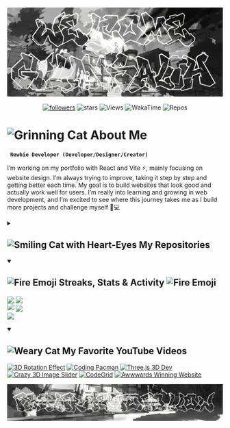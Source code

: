 <!-- Header Animated Image BEGIN -->
<p align="center"> 

![Landing Image](https://github.com/GylanSalih/Website-Portfolio/blob/main/src/assets/img/logo/welcome.png)
</p>

<!-- Header Animated Image END -->
<!-- Social badges section -->
<!-- Badges with custom icons - https://github.com/DenverCoder1/custom-icon-badges -->
<!-- View counter - https://komarev.com -->
<!-- https://custom-icon-badges.demolab.com-->

<p align="center">
  <a href="https://github.com/GylanSalih?tab=followers">
    <img alt="followers" title="Follow me on Github" src="https://custom-icon-badges.demolab.com/github/followers/gylansalih?color=FF0000&logoColor=white&label=Follow&style=for-the-badge&logo=person-add&labelColor=000000"/></a>
    <img alt="stars" title="stars" src="https://custom-icon-badges.demolab.com/github/stars/gylansalih?color=FF0000&labelColor=000000&logo=star&style=for-the-badge"/>
    <img alt="Views" title="Views" src="https://komarev.com/ghpvc/?username=gylansalih&style=for-the-badge&color=00000F"/>
    <img alt="WakaTime" title="WakaTime" src="https://wakatime.com/badge/user/a7712081-caba-4e50-9f41-e59067e77902.svg?&logoColor=white&style=for-the-badge&color=00000F"/>
    <img alt="Repos" title="Repos" src="https://custom-icon-badges.demolab.com/badge/-Gylansalih.com-black?logo=package&logoColor=white&style=for-the-badge"/>
<p/>


<!-- About Me Text BEGIN -->
# <img src="https://raw.githubusercontent.com/Tarikul-Islam-Anik/Animated-Fluent-Emojis/master/Emojis/Smilies/Grinning%20Cat.png" alt="Grinning Cat" width="25" height="25" /> About Me
**` Newbie Developer (Developer/Designer/Creator)`**

I’m working on my portfolio with React and Vite ⚡, mainly focusing on website design. I’m always trying to improve, taking it step by step and getting better each time. My goal is to build websites that look good and actually work well for users. I’m really into learning and growing in web development, and I’m excited to see where this journey takes me as I build more projects and challenge myself 🚀💻

<!-- About Me Text BEGIN -->

<details>
  <summary><h2><img src="https://raw.githubusercontent.com/Tarikul-Islam-Anik/Animated-Fluent-Emojis/master/Emojis/Smilies/Smiling%20Cat%20with%20Heart-Eyes.png" alt="Smiling Cat with Heart-Eyes" width="25" height="25" />  My Repositories</h2></summary>

| Website Portfolio ( In Progress )                            | Retro Gaming Emulator Theme                                  | Ebay Gaming Scraper & Analyse                                |
| ------------------------------------------------------------ | ------------------------------------------------------------ | ------------------------------------------------------------ |
| [![Portfolio](https://github.com/GylanSalih/Website-Portfolio/blob/main/src/assets/img/Github_showcasee/02.08_Showcase.png)](https://github.com/GylanSalih/NextJS-Portify) | [![Showcase](https://raw.githubusercontent.com/GylanSalih/RetroVerse-Batocera-Theme/main/Github%20Gallery%20Showcase/showcase2.png)](https://github.com/GylanSalih/RetroVerse-Batocera-Theme) | [![Showcase](https://github.com/GylanSalih/GamingScrapper/blob/main/Showcase_Github.png)](https://github.com/GylanSalih/GamePriceTracker) |

</details>



<details open>  
  <summary><h2><img src="https://user-images.githubusercontent.com/74038190/216122041-518ac897-8d92-4c6b-9b3f-ca01dcaf38ee.png" alt="Fire Emoji" width="30" height="30"> Streaks, Stats & Activity <img src="https://user-images.githubusercontent.com/74038190/216122041-518ac897-8d92-4c6b-9b3f-ca01dcaf38ee.png" alt="Fire Emoji" width="30" height="30"></h2></summary>
    <!-- https://github.com/anuraghazra/github-readme-stats // Github Stats-->
  <img align="center" width="400" src="https://github-readme-stats.vercel.app/api?username=gylansalih&hide_border=true&title_color=FFFFFF&show_icons=true&icon_color=FF0000&ring_color=FF0000&bg_color=000000&text_color=FFFFFF&rank_icon=github" />
    <!-- https://github.com/DenverCoder1/github-readme-streak-stats // Streaks Stats -->
    <img align="center" width="400" src="https://github-readme-streak-stats-eight.vercel.app/?user=gylansalih&theme=highcontrast&currStreakNum=FF0000&fire=FF0000&card_height=205&currStreakLabel=FF0000&ring=FF0000&border=000000" />
    <br/>
    <!-- https://github.com/Ashutosh00710/github-readme-activity-graph // Graph-Koordinaten -->
<img width="805" src="https://github-readme-activity-graph.vercel.app/graph?username=gylansalih&theme=high-contrast&hide_border=true&area_color=FF0000&area=true&point=FF0000&line=FF0000&" />
    <!-- https://github.com/anuraghazra/github-readme-stats // Most Used Language-->
    <img align="center" src="https://github-readme-stats.vercel.app/api/top-langs/?username=gylansalih&layout=compact&text_color=FFFFFF&bg_color=000000&card_width=805&hide_border=true&title_color=FF0000" />
    <br/>
    <!-- https://github.com/anuraghazra/github-readme-stats // WakaTime Stats-->
<img align="center" width="805" src="https://github-readme-stats.vercel.app/api/wakatime?username=gylansalih&theme=midnight-purple&card_width=805&title_color=FF0000&bg_color=000000&layout=default&hide_border=true&text_color=FFFFFF" />
</p>
</details>


<details open> 
  <summary><h2><img src="https://raw.githubusercontent.com/Tarikul-Islam-Anik/Animated-Fluent-Emojis/master/Emojis/Smilies/Weary%20Cat.png" alt="Weary Cat" width="25" height="25"> My Favorite YouTube Videos</h2></summary>
   <p align="center">
       
<!-- BEGIN YOUTUBE-CARDS -->
[![3D Rotation Effect](https://ytcards.demolab.com/?id=ymuBowcODVU&title=3D+Rotation+Effect&lang=en&timestamp=1636628400&background_color=%230d1117&title_color=%23ffffff&stats_color=%23dedede&max_title_lines=1&width=250&border_radius=5&duration=100)](https://www.youtube.com/watch?v=ymuBowcODVU&ab_channel=Fireship)
[![Coding Pacman](https://ytcards.demolab.com/?id=GXlckaGr0Eo&title=Coding+Pacman&lang=en&timestamp=1636628400&background_color=%230d1117&title_color=%23ffffff&stats_color=%23dedede&max_title_lines=1&width=250&border_radius=5&duration=436 "new video")](https://www.youtube.com/watch?v=GXlckaGr0Eo)
[![Three.js 3D Dev](https://ytcards.demolab.com/?id=FkowOdMjvYo&title=Develop+3D+Animated+Websites&lang=en&timestamp=1636628400&background_color=%230d1117&title_color=%23ffffff&stats_color=%23dedede&max_title_lines=1&width=250&border_radius=5&duration=436 "new video")](https://www.youtube.com/watch?v=FkowOdMjvYo&t=2353s)
[![Crazy 3D Image Slider](https://ytcards.demolab.com/?id=yqaLSlPOUxM&title=Crazy+3D+Image+Slider&lang=en&timestamp=1636628400&background_color=%230d1117&title_color=%23ffffff&stats_color=%23dedede&max_title_lines=1&width=250&border_radius=5&duration=100)](https://www.youtube.com/watch?v=yqaLSlPOUxM&ab_channel=Fireship)
[![CodeGrid](https://ytcards.demolab.com/?id=noXW6EG_Fe8&title=CodeGrid+best+Tutorials&lang=en&timestamp=1636628400&background_color=%230d1117&title_color=%23ffffff&stats_color=%23dedede&max_title_lines=1&width=250&border_radius=5&duration=436 "new video")](https://www.youtube.com/watch?v=zc_kbyd98JY)
[![Awwwards Winning Website](https://ytcards.demolab.com/?id=zA9r5zTllx4&t=0&title=Awwwards+Winning+Website&lang=en&timestamp=0&background_color=%230d1117&title_color=%23ffffff&stats_color=%23dedede&max_title_lines=1&width=250&border_radius=5&duration=300)](https://www.youtube.com/watch?v=zA9r5zTllx4)
<!-- END YOUTUBE-CARDS -->
</p>
</details>


<!-- Footer Animated Image -->
<p align="center"> 

![Portfolio](https://github.com/GylanSalih/Website-Portfolio/blob/main/src/assets/img/logo/fftf.png)
</p>
